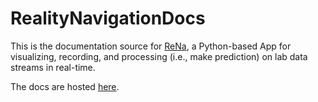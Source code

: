 # RealityNavigationDocs

This is the documentation source for [ReNa](https://github.com/ApocalyVec/RealityNavigation), a Python-based App for visualizing, recording, and processing (i.e., make prediction) on lab data streams in real-time.

The docs are hosted [here](https://realitynavigationdocs.readthedocs.io/en/latest/).
